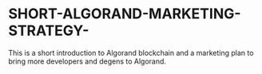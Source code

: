 # SHORT-ALGORAND-MARKETING-STRATEGY-
This is a short introduction to Algorand blockchain and a marketing plan to bring more developers and degens to Algorand.
